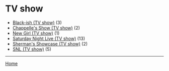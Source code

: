 # TV show

  * [Black-ish (TV show)](../tv-show/black-ish/index.md) (3)
  * [Chappelle's Show (TV show)](../tv-show/chappelle-s-show/index.md) (2)
  * [New Girl (TV show)](../tv-show/new-girl/index.md) (1)
  * [Saturday Night Live (TV show)](../tv-show/saturday-night-live/index.md) (13)
  * [Sherman's Showcase (TV show)](../tv-show/sherman-s-showcase/index.md) (2)
  * [SNL (TV show)](../tv-show/snl/index.md) (5)

----

[Home](../index.md)
